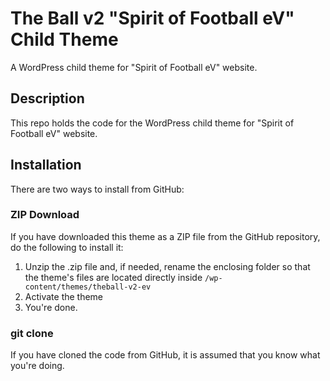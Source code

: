 # The Ball v2 "Spirit of Football eV" Child Theme

A WordPress child theme for "Spirit of Football eV" website.

## Description

This repo holds the code for the WordPress child theme for "Spirit of Football eV" website.

## Installation

There are two ways to install from GitHub:

### ZIP Download

If you have downloaded this theme as a ZIP file from the GitHub repository, do the following to install it:

1. Unzip the .zip file and, if needed, rename the enclosing folder so that the theme's files are located directly inside `/wp-content/themes/theball-v2-ev`
2. Activate the theme
3. You're done.

### git clone

If you have cloned the code from GitHub, it is assumed that you know what you're doing.
